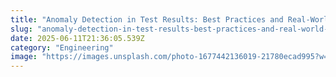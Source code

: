 ```yaml
---
title: "Anomaly Detection in Test Results: Best Practices and Real-World Examples"
slug: "anomaly-detection-in-test-results-best-practices-and-real-world-examples"
date: 2025-06-11T21:36:05.539Z
category: "Engineering"
image: "https://images.unsplash.com/photo-1677442136019-21780ecad995?w=1200&h=600&fit=crop"
---
```


